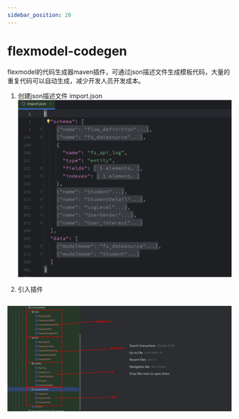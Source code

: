 ```yaml
---
sidebar_position: 20
---
```


# flexmodel-codegen

flexmodel的代码生成器maven插件，可通过json描述文件生成模板代码，大量的重复代码可以自动生成，减少开发人员开发成本。

1. 创建json描述文件 import.json
![描述文件](img/img2.png)

2. 引入插件

```xml

```

![生成的代码](img/img1.png)

